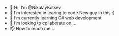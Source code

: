 - 👋 Hi, I’m @NikolayKotsev
- 👀 I’m interested in learing to code.New guy in this :) 
- 🌱 I’m currently learning C# web development
- 💞️ I’m looking to collaborate on ...
- 📫 How to reach me ...

<!---
NikolayKotsev/NikolayKotsev is a ✨ special ✨ repository because its `README.md` (this file) appears on your GitHub profile.
You can click the Preview link to take a look at your changes.
--->
